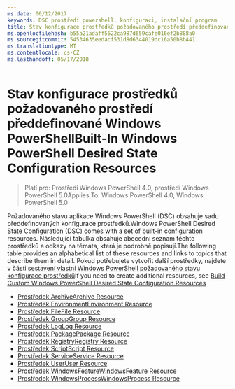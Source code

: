 ```yaml
---
ms.date: 06/12/2017
keywords: DSC prostředí powershell, konfiguraci, instalační program
title: Stav konfigurace prostředků požadovaného prostředí předdefinované Windows PowerShell
ms.openlocfilehash: b55a21adaff5622ca987d659cafe016ef2b888a0
ms.sourcegitcommit: 54534635eedacf531d8d6344019dc16a50b8b441
ms.translationtype: MT
ms.contentlocale: cs-CZ
ms.lasthandoff: 05/17/2018
---
```

# <a name="built-in-windows-powershell-desired-state-configuration-resources"></a><span data-ttu-id="90503-103">Stav konfigurace prostředků požadovaného prostředí předdefinované Windows PowerShell</span><span class="sxs-lookup"><span data-stu-id="90503-103">Built-In Windows PowerShell Desired State Configuration Resources</span></span>

> <span data-ttu-id="90503-104">Platí pro: Prostředí Windows PowerShell 4.0, prostředí Windows PowerShell 5.0</span><span class="sxs-lookup"><span data-stu-id="90503-104">Applies To: Windows PowerShell 4.0, Windows PowerShell 5.0</span></span>

<span data-ttu-id="90503-105">Požadovaného stavu aplikace Windows PowerShell (DSC) obsahuje sadu předdefinovaných konfigurace prostředků.</span><span class="sxs-lookup"><span data-stu-id="90503-105">Windows PowerShell Desired State Configuration (DSC) comes with a set of built-in configuration resources.</span></span> <span data-ttu-id="90503-106">Následující tabulka obsahuje abecední seznam těchto prostředků a odkazy na témata, která je podrobně popisují.</span><span class="sxs-lookup"><span data-stu-id="90503-106">The following table provides an alphabetical list of these resources and links to topics that describe them in detail.</span></span> <span data-ttu-id="90503-107">Pokud potřebujete vytvořit další prostředky, najdete v části [sestavení vlastní Windows PowerShell požadovaného stavu konfigurace prostředků](authoringResource.md)</span><span class="sxs-lookup"><span data-stu-id="90503-107">If you need to create additional resources, see [Build Custom Windows PowerShell Desired State Configuration Resources](authoringResource.md)</span></span>

* [<span data-ttu-id="90503-108">Prostředek Archive</span><span class="sxs-lookup"><span data-stu-id="90503-108">Archive Resource</span></span>](archiveResource.md)
* [<span data-ttu-id="90503-109">Prostředek Environment</span><span class="sxs-lookup"><span data-stu-id="90503-109">Environment Resource</span></span>](environmentResource.md)
* [<span data-ttu-id="90503-110">Prostředek File</span><span class="sxs-lookup"><span data-stu-id="90503-110">File Resource</span></span>](fileResource.md)
* [<span data-ttu-id="90503-111">Prostředek Group</span><span class="sxs-lookup"><span data-stu-id="90503-111">Group Resource</span></span>](groupResource.md)
* [<span data-ttu-id="90503-112">Prostředek Log</span><span class="sxs-lookup"><span data-stu-id="90503-112">Log Resource</span></span>](logResource.md)
* [<span data-ttu-id="90503-113">Prostředek Package</span><span class="sxs-lookup"><span data-stu-id="90503-113">Package Resource</span></span>](packageResource.md)
* [<span data-ttu-id="90503-114">Prostředek Registry</span><span class="sxs-lookup"><span data-stu-id="90503-114">Registry Resource</span></span>](registryResource.md)
* [<span data-ttu-id="90503-115">Prostředek Script</span><span class="sxs-lookup"><span data-stu-id="90503-115">Script Resource</span></span>](scriptResource.md)
* [<span data-ttu-id="90503-116">Prostředek Service</span><span class="sxs-lookup"><span data-stu-id="90503-116">Service Resource</span></span>](serviceResource.md)
* [<span data-ttu-id="90503-117">Prostředek User</span><span class="sxs-lookup"><span data-stu-id="90503-117">User Resource</span></span>](userResource.md)
* [<span data-ttu-id="90503-118">Prostředek WindowsFeature</span><span class="sxs-lookup"><span data-stu-id="90503-118">WindowsFeature Resource</span></span>](windowsfeatureResource.md)
* [<span data-ttu-id="90503-119">Prostředek WindowsProcess</span><span class="sxs-lookup"><span data-stu-id="90503-119">WindowsProcess Resource</span></span>](windowsProcessResource.md)